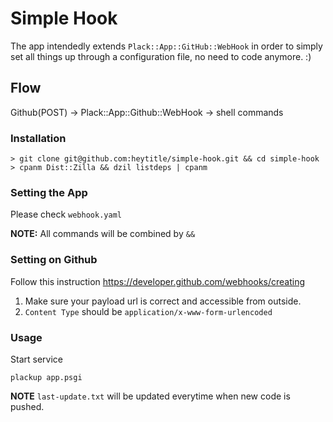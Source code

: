 # Simple Hook
The app intendedly extends `Plack::App::GitHub::WebHook` in order to simply set all things up  through a configuration file, no need to code anymore. :)

## Flow
Github(POST) -> Plack::App::Github::WebHook -> shell commands
### Installation
```
> git clone git@github.com:heytitle/simple-hook.git && cd simple-hook
> cpanm Dist::Zilla && dzil listdeps | cpanm
```

### Setting the App
Please check `webhook.yaml`

**NOTE:** All commands will be combined by `&&`

### Setting on Github
Follow this instruction https://developer.github.com/webhooks/creating

1. Make sure your payload url is correct and accessible from outside.
2. `Content Type` should be `application/x-www-form-urlencoded`

### Usage
Start service
```
plackup app.psgi
```
**NOTE** `last-update.txt` will be updated everytime when new code is pushed.
